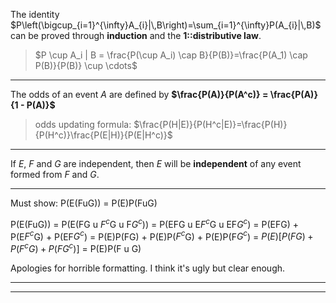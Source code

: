 The identity $P\left(\bigcup_{i=1}^{\infty}A_{i}|\,B\right)=\sum_{i=1}^{\infty}P(A_{i}|\,B)$ can be proved through **induction** and the **1::distributive law**.
> $P \cup A_i | B = \frac{P(\cup A_i) \cap B}{P(B)}=\frac{P(A_1) \cap P(B)}{P(B)} \cup \cdots$  

***

The odds of an event $A$ are defined by **$\frac{P(A)}{P(A^c)} = \frac{P(A)}{1 - P(A)}$** 
> odds updating formula: $\frac{P(H|E)}{P(H^c|E)}=\frac{P(H)}{P(H^c)}\frac{P(E|H)}{P(E|H^c)}$

***

If $E$, $F$ and $G$ are independent, then $E$ will be **independent** of any event formed from $F$ and $G$.

---

Must show: P(E(FuG)) = P(E)P(FuG)

P(E(FuG)) = P(E(FG u $F^c$G u F$G^c$)) = P(EFG u E$F^c$G u EF$G^c$) = P(EFG) + P(E$F^c$G) + P(EF$G^c$) = P(E)P(FG) + P(E)P($F^c$G) + P(E)P(F$G^c$) = $P(E)[P(FG)+P(F^cG)+P(FG^c)]$ = P(E)P(F u G)

Apologies for horrible formatting. I think it's ugly but clear enough.

---

***


